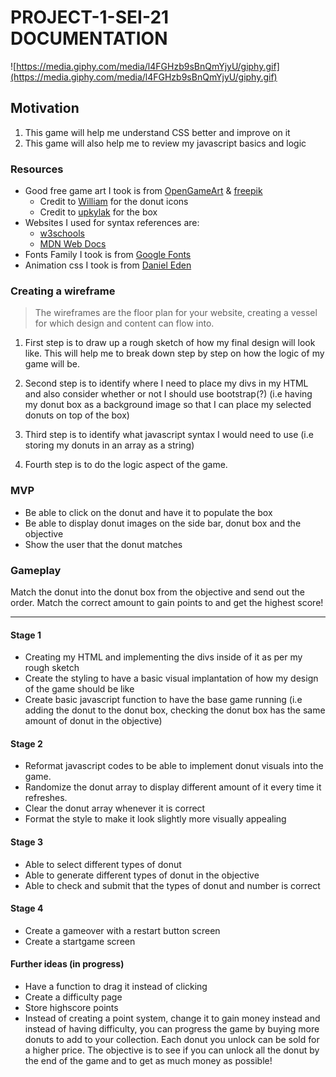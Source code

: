 # PROJECT-1-SEI-21 DOCUMENTATION

![https://media.giphy.com/media/l4FGHzb9sBnQmYjyU/giphy.gif](https://media.giphy.com/media/l4FGHzb9sBnQmYjyU/giphy.gif)

## Motivation

1. This game will help me understand CSS better and improve on it
2. This game will also help me to review my javascript basics and logic

### Resources

- Good free game art I took is from [OpenGameArt](https://opengameart.org/) & [freepik](https://www.freepik.com/)
 	- Credit to [William](https://opengameart.org/content/donut-pack) for the donut icons
 	- Credit to [upkylak](https://www.freepik.com/free-vector/white-blank-cardboard-box-with-flip-top-realistic_6387612.htm) for the box
- Websites I used for syntax references are:
 	- [w3schools](https://www.w3schools.com/)
 	- [MDN Web Docs](https://developer.mozilla.org/en-US/)
- Fonts Family I took is from [Google Fonts](https://fonts.google.com/?query=candy&selection.family=Emilys+Candy)
- Animation css I took is from [Daniel Eden](https://daneden.github.io/animate.css/)

### Creating a wireframe 

> The wireframes are the floor plan for your website, creating a vessel for which design and content can flow into.

1. First step is to draw up a rough sketch of how my final design will look like. This will help me to break down step by step on how the logic of my game will be. 

2. Second step is to identify where I need to place my divs in my HTML and also consider whether or not I should use bootstrap(?) (i.e having my donut box as a background image so that I can place my selected donuts on top of the box)

3. Third step is to identify what javascript syntax I would need to use (i.e storing my donuts in an array as a string)

4. Fourth step is to do the logic aspect of the game.

### MVP

- Be able to click on the donut and have it to populate the box
-	Be able to display donut images on the side bar, donut box and the objective
- Show the user that the donut matches

### Gameplay

Match the donut into the donut box from the objective and send out the order. Match the correct amount to gain points to and get the highest score!

- - - -

#### Stage 1

- Creating my HTML and implementing the divs inside of it as per my rough sketch
- Create the styling to have a basic visual implantation of how my design of the game should be like
- Create basic javascript function to have the base game running (i.e adding the donut to the donut box, checking the donut box has the same amount of donut in the objective)

#### Stage 2

- Reformat javascript codes to be able to implement donut visuals into the game.
- Randomize the donut array to display different amount of it every time it refreshes.
- Clear the donut array whenever it is correct
- Format the style to make it look slightly more visually appealing

#### Stage 3

- Able to select different types of donut
- Able to generate different types of donut in the objective
- Able to check and submit that the types of donut and number is correct

#### Stage 4
- Create a gameover with a restart button screen
- Create a startgame screen

#### Further ideas (in progress)
- Have a function to drag it instead of clicking
- Create a difficulty page
- Store highscore points
- Instead of creating a point system, change it to gain money instead and instead of having difficulty, you can progress the game by buying more donuts to add to your collection. Each donut you unlock can be sold for a higher price. The objective is to see if you can unlock all the donut by the end of the game and to get as much money as possible!
